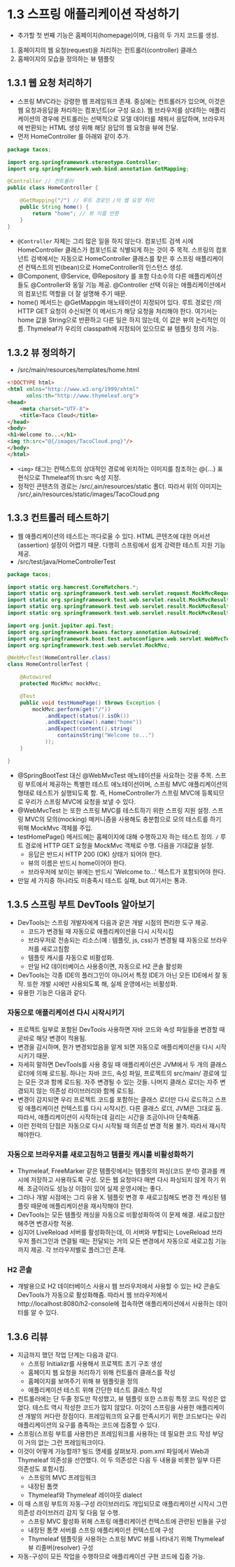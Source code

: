 # 1.3 스프링 애플리케이션 작성하기
- 추가할 첫 번째 기능은 홈페이지(homepage)이며, 다음의 두 가지 코드를 생성.
1. 홈페이지의 웹 요청(request)을 처리하는 컨트롤러(controller) 클래스
2. 홈페이지의 모습을 정의하는 뷰 템플릿

## 1.3.1 웹 요청 처리하기
- 스프링 MVC라는 강령한 웹 프레임워크 존재. 중심에는 컨트롤러가 있으며, 이것은 웹 요청과응답을 처리하는 컴포넌트(or 구성 요소). 웹 브라우저를 상대하는 애플리케이션의 경우에 컨트롤러는
선택적으로 모델 데이터를 채워서 응답하며, 브라우저에 반환되는 HTML 생성 위해 해당 응답의 웹 요청을 뷰에 전달.
- 먼저 HomeController 를 아래와 같이 추가.
```java
package tacos;

import org.springframework.stereotype.Controller;
import org.springframework.web.bind.annotation.GetMapping;

@Controller // 컨트롤러
public class HomeController {

	@GetMapping("/") // 루트 경로인 /의 웹 요청 처리
	public String home() {
		return "home"; // 뷰 이름 반환
	}
}
```
- `@Controller` 자체는 그리 많은 일을 하지 않는다. 컴포넌트 검색 시에 HomeController 클래스가 컴포넌트로 식별되게 하는 것이 주 목적. 스프링의 컴포넌트 검색에서는 자동으로
HomeController 클래스를 찾은 후 스프링 애플리케이션 컨텍스트의 빈(bean)으로 HomeController의 인스턴스 생성.
- @Component, @Service, @Repository 를 포함 다소수의 다른 애플리케이션들도 @Controller와 동일 기능 제공. @Controller 선택 이유는 애플리케이션에서의 컴포넌트 역할을 더
잘 설명해 주기 때문.
- home() 메서드는 @GetMappgin 애노테이션이 지정되어 있다. 루트 경로인 /의 HTTP GET 요청이 수신되면 이 메서드가 해당 요청을 처리해야 한다. 여기서는 home 값을 String으로 
반환하고 다른 일은 하지 않는데, 이 값은 뷰의 논리적인 이름. Thymeleaf가 우리의 classpath에 지정되어 있으므로 뷰 템플릿 정의 가능.

## 1.3.2 뷰 정의하기
- /src/main/resources/templates/home.html
```html
<!DOCTYPE html>
<html xmlns="http://www.w3.org/1999/xhtml"
      xmlns:th="http://www.thymeleaf.org">
<head>
    <meta charset="UTF-8">
    <title>Taco Cloud</title>
</head>
<body>
<h1>Welcome to...</h1>
<img th:src="@{/images/TacoCloud.png}"/>
</body>
</html>
```
- `<img>` 태그는 컨텍스트의 상대적인 경로에 위치하는 이미지를 참조하는 @{...} 표현식으로 Thmeleaf의 th:src 속성 지정.
- 정적인 콘텐츠의 경로는 /src/,ain/resources/static 폴더. 따라서 위의 이미지는 /src/,ain/resources/static/images/TacoCloud.png

## 1.3.3 컨트롤러 테스트하기
- 웹 애플리케이션의 테스트는 까다로울 수 있다. HTML 콘텐츠에 대한 어서션(assertion) 설정이 어렵기 때문. 다행히 스프링에서 쉽게 강력한 테스트 지원 기능 제공.
- /src/test/java/HomeControllerTest
```java
package tacos;

import static org.hamcrest.CoreMatchers.*;
import static org.springframework.test.web.servlet.request.MockMvcRequestBuilders.get;
import static org.springframework.test.web.servlet.result.MockMvcResultMatchers.content;
import static org.springframework.test.web.servlet.result.MockMvcResultMatchers.status;
import static org.springframework.test.web.servlet.result.MockMvcResultMatchers.view;

import org.junit.jupiter.api.Test;
import org.springframework.beans.factory.annotation.Autowired;
import org.springframework.boot.test.autoconfigure.web.servlet.WebMvcTest;
import org.springframework.test.web.servlet.MockMvc;

@WebMvcTest(HomeController.class)
class HomeControllerTest {

	@Autowired
	protected MockMvc mockMvc;

	@Test
	public void testHomePage() throws Exception {
		mockMvc.perform(get("/"))
			.andExpect(status().isOk())
			.andExpect(view().name("home"))
			.andExpect(content().string(
				containsString("Welcome to...")
			));
	}

}
```
- @SpringBootTest 대신 @WebMvcTest 애노테이션을 사요하는 것을 주목. 스프링 부트에서 제공하는 특별한 테스트 애노테이션이며, 스프링 MVC 애플리케이션의 형태로 테스트가 
실행되도록 함. 즉, HomeController가 스프링 MVC에 등록되므로 우리가 스프링 MVC에 요청을 보낼 수 있다.
- @WebMvcTest 는 또한 스프링 MVC를 테스트하기 위한 스프링 지원 설정. 스프링 MVC의 모의(mocking) 매커니즘을 사용해도 충분함으로 모의 테스트를 하기 위해 MockMvc 객체를 주입.
- testHomePage() 메서드에는 홈페이지에 대해 수행하고자 하는 테스트 정의. `/` 루트 경로에 HTTP GET 요청을 MockMvc 객체로 수행. 다음을 기대값을 설정.
  - 응답은 반드시 HTTP 200 (OK) 상태가 되어야 한다.
  - 뷰의 이름은 반드시 home이어야 한다.
  - 브라우저에 보이는 뷰에는 반드시 'Welcome to...' 텍스트가 포함되어야 한다.
- 만일 세 가지중 하나라도 미충족시 테스트 실패, but 여기서는 통과.

## 1.3.5 스프링 부트 DevTools 알아보기
- DevTools는 스프링 개발자에게 다음과 같은 개발 시점의 편리한 도구 제공.
  - 코드가 변경될 때 자동으로 애플리케이션을 다시 시작시킴
  - 브라우저로 전송되는 리소스(예 : 템플릿, js, css)가 변경될 떄 자동으로 브라우저를 새로고침함
  - 템플릿 캐시를 자동으로 비활성화.
  - 만일 H2 데이터베이스 사용중이면, 자동으로 H2 콘솔 활성화
- DevTools는 각종 IDE의 플러그인이 아니어서 특정 IDE가 아닌 모든 IDE에서 잘 동작. 또한 개발 시에만 사용되도록 해, 실제 운영에서는 비활성화.
- 유용한 기능은 다음과 같다.

### 자동으로 애플리케이션 다시 시작시키기
- 프로젝트 일부로 포함된 DevTools 사용하면 자바 코드와 속성 파일들을 변경할 때 곧바로 해당 변경이 적용됨.
- 변경을 감시하며, 뭔가 변경되었음을 알게 되면 자동으로 애플리케이션을 다시 시작시키기 때문.
- 자세히 말하면 DevTools를 사용 중일 때 애플리케이션은 JVM에서 두 개의 클래스 로더에 의해 로드됨. 하나는 자바 코드, 속성 파일, 프로젝트의 src/main/ 경로에 있는 모든 것과
함께 로드됨. 자주 변경될 수 있는 것들. 나머지 클래스 로더는 자주 변경되지 않는 의존성 라이브러리와 함께 로드됨.
- 변경이 감지되면 우리 프로젝트 코드를 포함하는 클래스 로더만 다시 로드하고 스프링 애플리케이션 컨텍스트를 다시 시작시킨. 다른 클래스 로더, JVM은 그대로 둠. 따라서, 애플리케이션이
시작하는데 걸리는 시간을 조금이나마 단축해줌.
- 이런 전력의 단점은 자동으로 다시 시작될 때 의존성 변경 적용 불가. 따라서 재시작 해야한다.

### 자동으로 브라우저를 새로고침하고 템플릿 캐시를 비활성화하기
- Thymeleaf, FreeMarker 같은 템플릿에서는 템플릿의 파싱(코드 분석) 결과를 캐시에 저장하고 사용하도록 구성. 모든 웹 요청마다 매번 다시 파싱되지 않게 하기 위해. 조금이라도 
성능상 이점이 있어 실제 운영시에는 좋다.
- 그러나 개발 시점에는 그리 유용 X. 템플릿 변경 후 새로고침해도 변경 전 캐싱된 템플릿 때문에 애플리케이션을 재시작해야 한다. 
- DevTools는 모든 템플릿 캐싱을 자동으로 비활성화하여 이 문제 해결. 새로고침만 해주면 변경사항 적용.
- 심지어 LiveReload 서버를 활성화하는데, 이 서버와 부합되는 LoveReload 브라우저 플러그인과 연결될 때는 전달되는 거의 모든 변경에서 자동으로 새로고침 기능까지 제공.
각 브라우저별로 플러그인 존재.

### H2 콘솔
- 개발용으로 H2 데이터베이스 사용시 웹 브라우저에서 사용할 수 있는 H2 콘솔도 DevTools가 자동으로 활성화해줌. 따라서 웹 브라우저에서 http://localhost:8080/h2-console에
접속하면 애플리케이션에서 사용하는 데이터를 알 수 있다.

## 1.3.6 리뷰
- 지금까지 했던 작업 단계는 다음과 같다.
    - 스프링 Initializr를 사용해서 프로젝트 초기 구조 생성
    - 홈페이지 웹 요청을 처리하기 위해 컨트롤러 클래스를 작성
    - 홈페이지를 보여주기 위해 뷰 템플릿을 정의
    - 애플리케이션 테스트 위해 간단한 테스트 클래스 작성
- 컨트롤러에는 단 두줄 정도만 작성했고, 뷰 템플릿 또한 스프링 특정 코드 작성은 없었다. 테스트 역시 작성한 코드가 많지 않았다. 이것이 스프링을 사용한 애플리케이션 개발의 커다란 
장점이다. 프레임워크의 요구를 만족시키기 위한 코드보다는 우리 애플리케이션의 요구를 충족하는 코드에 집중할 수 있다.
- 스프링(스프링 부트를 사용한)은 프레임워크를 사용하는 데 필요한 코드 작성 부담이 거의 없는 그런 프레임워크이다.
- 이것이 어떻게 가능할까? 빌드 명세를 살펴보자. pom.xml 파일에서 Web과 Thymeleaf 의존성을 선언했다. 이 두 의존성은 다음 두 내용을 비롯한 일부 다른 의존성도 포함시킴.
  - 스프링의 MVC 프레임워크
  - 내장된 톰캣
  - Thymeleaf와 Thymeleaf 레이아웃 dialect
- 이 때 스프링 부트의 자동-구성 라이브러리도 개입되므로 애플리케이션 시작시 그런 의존성 라이브러리 감지 및 다음 일 수행.
  - 스프링 MVC 활성화 위해 스프링 애플리케이션 컨텍스트에 관련된 빈들을 구성
  - 내장된 톰캣 서버를 스프링 애플리케이션 컨텍스트에 구성
  - Thymeleaf 템플릿을 사용하는 스프링 MVC 뷰를 나타내기 위해 Thymeleaf 뷰 리졸버(resolver) 구성
- 자동-구성이 모든 작업을 수행하므로 애플리케이션 구현 코드에 집중 가능.
